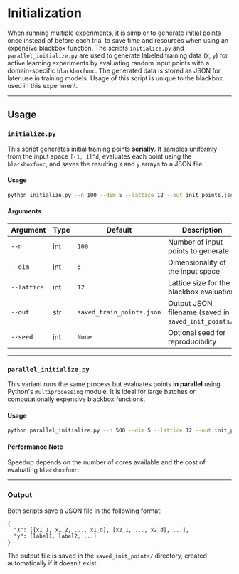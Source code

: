 # Initialization

When running multiple experiments, it is simpler to generate initial points once instead of before each trial to save time and resources when using an expensive blackbox function. The scripts `initialize.py` and `parallel_initialize.py` are used to generate labeled training data (`X`, `y`) for active learning experiments by evaluating random input points with a domain-specific `blackboxfunc`. The generated data is stored as JSON for later use in training models. Usage of this script is unique to the blackbox used in this experiment.

---

## Usage

### `initialize.py`

This script generates initial training points **serially**. It samples uniformly from the input space `[-1, 1]^d`, evaluates each point using the `blackboxfunc`, and saves the resulting `X` and `y` arrays to a JSON file.

#### **Usage**


```bash
python initialize.py --n 100 --dim 5 --lattice 12 --out init_points.json --seed 42
```

#### **Arguments**

| Argument       | Type   | Default                | Description                                             |
|----------------|--------|------------------------|---------------------------------------------------------|
| `--n`          | int    | `100`                  | Number of input points to generate                      |
| `--dim`        | int    | `5`                    | Dimensionality of the input space                       |
| `--lattice`    | int    | `12`                   | Lattice size for the blackbox evaluation                |
| `--out`        | str    | `saved_train_points.json` | Output JSON filename (saved in `saved_init_points/`) |
| `--seed`       | int    | `None`                 | Optional seed for reproducibility                       |

---

### `parallel_initialize.py`

This variant runs the same process but evaluates points **in parallel** using Python's `multiprocessing` module. It is ideal for large batches or computationally expensive blackbox functions.

#### **Usage**

```bash
python parallel_initialize.py --n 500 --dim 5 --lattice 12 --out init_points_parallel.json --seed 1337
```

#### **Performance Note**

Speedup depends on the number of cores available and the cost of evaluating `blackboxfunc`.

---

### Output

Both scripts save a JSON file in the following format:

```text
{
  "X": [[x1_1, x1_2, ..., x1_d], [x2_1, ..., x2_d], ...],
  "y": [label1, label2, ...]
}
```

The output file is saved in the `saved_init_points/` directory, created automatically if it doesn’t exist.


